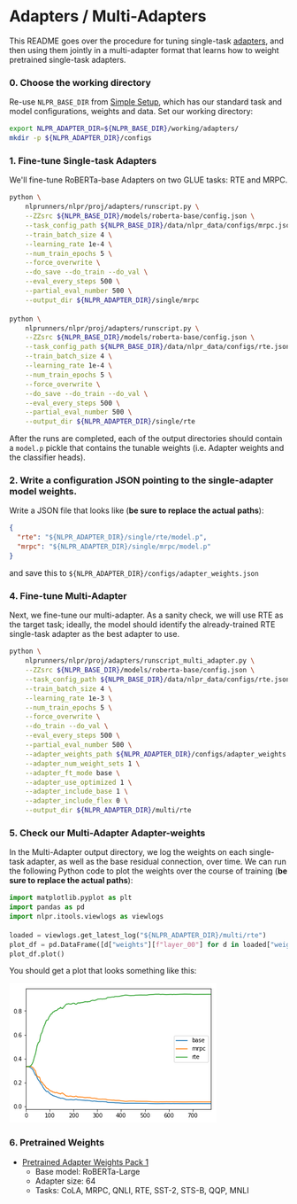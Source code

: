 # Adapters / Multi-Adapters

This README goes over the procedure for tuning single-task [adapters](https://arxiv.org/abs/1902.00751), and then using them jointly in a multi-adapter format that learns how to weight pretrained single-task adapters.

### 0. Choose the working directory

Re-use `NLPR_BASE_DIR` from [Simple Setup](../simple_setup.md), which has our standard task and model configurations, weights and data. Set our working directory:

```bash
export NLPR_ADAPTER_DIR=${NLPR_BASE_DIR}/working/adapters/
mkdir -p ${NLPR_ADAPTER_DIR}/configs
``` 

### 1. Fine-tune Single-task Adapters

We'll fine-tune RoBERTa-base Adapters on two GLUE tasks: RTE and MRPC.

```bash
python \
    nlprunners/nlpr/proj/adapters/runscript.py \
    --ZZsrc ${NLPR_BASE_DIR}/models/roberta-base/config.json \
    --task_config_path ${NLPR_BASE_DIR}/data/nlpr_data/configs/mrpc.json \
    --train_batch_size 4 \
    --learning_rate 1e-4 \
    --num_train_epochs 5 \
    --force_overwrite \
    --do_save --do_train --do_val \
    --eval_every_steps 500 \
    --partial_eval_number 500 \
    --output_dir ${NLPR_ADAPTER_DIR}/single/mrpc

python \
    nlprunners/nlpr/proj/adapters/runscript.py \
    --ZZsrc ${NLPR_BASE_DIR}/models/roberta-base/config.json \
    --task_config_path ${NLPR_BASE_DIR}/data/nlpr_data/configs/rte.json \
    --train_batch_size 4 \
    --learning_rate 1e-4 \
    --num_train_epochs 5 \
    --force_overwrite \
    --do_save --do_train --do_val \
    --eval_every_steps 500 \
    --partial_eval_number 500 \
    --output_dir ${NLPR_ADAPTER_DIR}/single/rte
```

After the runs are completed, each of the output directories should contain a `model.p` pickle that contains the tunable weights (i.e. Adapter weights and the classifier heads). 

### 2. Write a configuration JSON pointing to the single-adapter model weights.

Write a JSON file that looks like (**be sure to replace the actual paths**):

```json
{
  "rte": "${NLPR_ADAPTER_DIR}/single/rte/model.p",
  "mrpc": "${NLPR_ADAPTER_DIR}/single/mrpc/model.p"          
}
```

and save this to `${NLPR_ADAPTER_DIR}/configs/adapter_weights.json`

### 4. Fine-tune Multi-Adapter

Next, we fine-tune our multi-adapter. As a sanity check, we will use RTE as the target task; ideally, the model should identify the already-trained RTE single-task adapter as the best adapter to use. 

```bash
python \
    nlprunners/nlpr/proj/adapters/runscript_multi_adapter.py \
    --ZZsrc ${NLPR_BASE_DIR}/models/roberta-base/config.json \
    --task_config_path ${NLPR_BASE_DIR}/data/nlpr_data/configs/rte.json \
    --train_batch_size 4 \
    --learning_rate 1e-3 \
    --num_train_epochs 5 \
    --force_overwrite \
    --do_train --do_val \
    --eval_every_steps 500 \
    --partial_eval_number 500 \
    --adapter_weights_path ${NLPR_ADAPTER_DIR}/configs/adapter_weights.json \
    --adapter_num_weight_sets 1 \
    --adapter_ft_mode base \
    --adapter_use_optimized 1 \
    --adapter_include_base 1 \
    --adapter_include_flex 0 \
    --output_dir ${NLPR_ADAPTER_DIR}/multi/rte
```

### 5. Check our Multi-Adapter Adapter-weights

In the Multi-Adapter output directory, we log the weights on each single-task adapter, as well as the base residual connection, over time. We can run the following Python code to plot the weights over the course of training (**be sure to replace the actual paths**):

```python
import matplotlib.pyplot as plt
import pandas as pd
import nlpr.itools.viewlogs as viewlogs

loaded = viewlogs.get_latest_log("${NLPR_ADAPTER_DIR}/multi/rte")
plot_df = pd.DataFrame([d["weights"][f"layer_00"] for d in loaded["weights"]])
plot_df.plot()
```

You should get a plot that looks something like this:

![Plot of Multi-Adapter Adapter-weights](multiadapters_fig_1.png)


### 6. Pretrained Weights

* [Pretrained Adapter Weights Pack 1](https://drive.google.com/file/d/1xDj316AMvaVM-J-NYKkhog5oNfPZLxgK/view?usp=sharing)
    * Base model: RoBERTa-Large 
    * Adapter size: 64
    * Tasks: CoLA, MRPC, QNLI, RTE, SST-2, STS-B, QQP, MNLI
